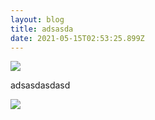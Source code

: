 ```yaml
---
layout: blog
title: adsasda
date: 2021-05-15T02:53:25.899Z
---
```

![](/img/pexels-ivan-bertolazzi-2681319.jpg)

adsasdasdasd

![](https://i.ytimg.com/an_webp/_imjF-0RZTU/mqdefault_6s.webp?du=3000&sqp=CNbmjoUG&rs=AOn4CLAxMol14DZo_75e-V1eL8iQoKWtiQ)
